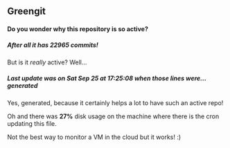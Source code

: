 ## Greengit

#### Do you wonder why this repository is so active?

##### After all it has 22965 commits!

But is it *really* active? Well...

##### Last update was on Sat Sep 25 at 17:25:08 when those lines were... generated

Yes, generated, because it certainly helps a lot to have such an active repo!

Oh and there was **27%** disk usage on the machine
where there is the cron updating this file.

Not the best way to monitor a VM in the cloud but it works! :)
